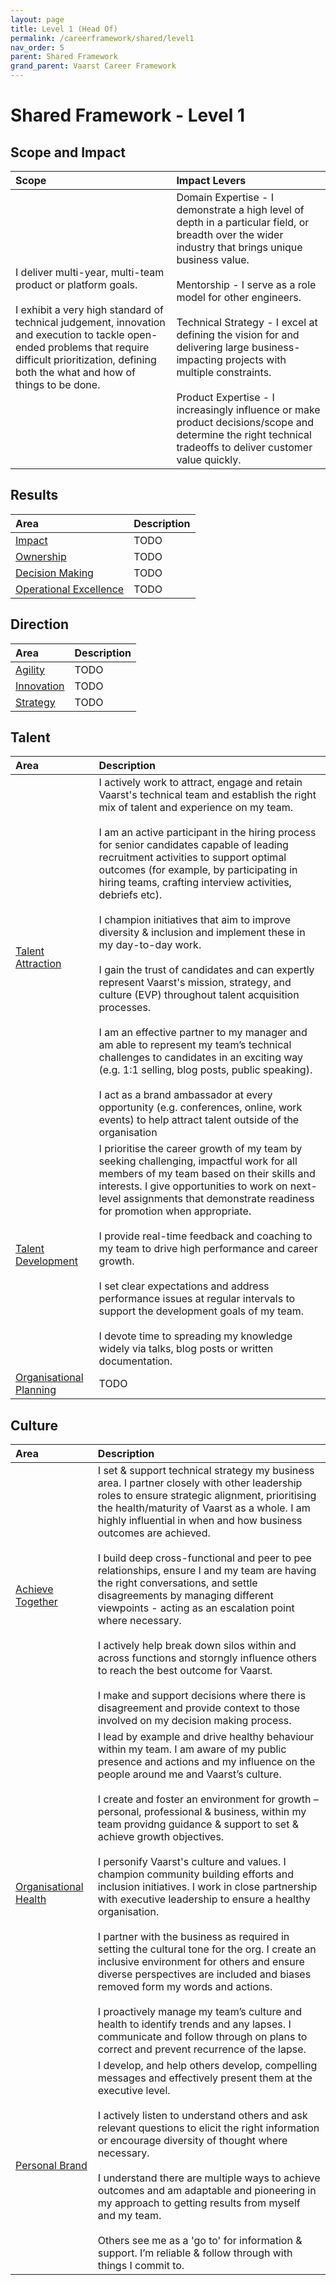 ```yaml
---
layout: page
title: Level 1 (Head Of)
permalink: /careerframework/shared/level1
nav_order: 5
parent: Shared Framework
grand_parent: Vaarst Career Framework
---
```


# Shared Framework - Level 1

## Scope and Impact

| Scope        | Impact Levers     |
|:-------------|:------------------|
| I deliver multi-year, multi-team product or platform goals. <br><br> I exhibit a very high standard of technical judgement, innovation and execution to tackle open-ended problems that require difficult prioritization, defining both the what and how of things to be done. | Domain Expertise - I demonstrate a high level of depth in a particular field, or breadth over the wider industry that brings unique business value. <br><br> Mentorship - I serve as a role model for other engineers. <br><br> Technical Strategy - I excel at defining the vision for and delivering large business-impacting projects with multiple constraints. <br><br> Product Expertise - I increasingly influence or make product decisions/scope and determine the right technical tradeoffs to deliver customer value quickly.|

## Results

|Area          | Description       |
|:-------------|:------------------|
| [Impact](/careerframework/shared#impact) | TODO |
| [Ownership](/careerframework/shared#ownership) | TODO |
| [Decision Making](/careerframework/shared#decision-making) | TODO |
| [Operational Excellence](/careerframework/shared#operational-excellence) | TODO |

## Direction

|Area          | Description       |
|:-------------|:------------------|
| [Agility](/careerframework/shared#agility) | TODO |
| [Innovation](/careerframework/shared#innovation) | TODO |
| [Strategy](/careerframework/shared#strategy) | TODO |

## Talent

|Area          | Description       |
|:-------------|:------------------|
| [Talent Attraction](/careerframework/shared#talent-attraction) | I actively work to attract, engage and retain Vaarst's technical team and establish the right mix of talent and experience on my team. <br><br> I am an active participant in the hiring process for senior candidates capable of leading recruitment activities to support optimal outcomes (for example, by participating in hiring teams, crafting interview activities, debriefs etc). <br><br> I champion initiatives that aim to improve diversity & inclusion and implement these in my day-to-day work. <br><br> I  gain the trust of candidates and can expertly represent Vaarst's mission, strategy, and culture  (EVP) throughout talent acquisition processes. <br><br> I am an effective partner to my manager and  am able to represent my team’s technical challenges to candidates in an exciting way (e.g. 1:1 selling, blog posts, public speaking). <br><br> I act as a brand ambassador at every opportunity (e.g. conferences, online, work events) to help attract talent outside of the organisation |
| [Talent Development](/careerframework/shared#talent-development) | I prioritise the career growth of my team by seeking challenging, impactful work for all members of my team based on their skills and interests. I give opportunities to work on next-level assignments that demonstrate readiness for promotion when appropriate. <br><br> I provide real-time feedback and coaching to my team to drive high performance and career growth. <br><br> I set clear expectations and address performance issues at regular intervals to support the development goals of my team.<br><br> I devote time to spreading my knowledge widely via talks, blog posts or written documentation.|
| [Organisational Planning](/careerframework/shared#organisational-planning) | TODO |

## Culture 

|Area          | Description       |
|:-------------|:------------------|
| [Achieve Together](/careerframework/shared#achieve-together) | I set & support technical strategy my business area. I partner closely with other leadership roles to ensure strategic alignment, prioritising the health/maturity of Vaarst as a whole. I am highly influential in when and how business outcomes are achieved. <br><br> I build deep cross-functional and peer to pee relationships, ensure I and my team are having the right conversations, and settle disagreements by managing different viewpoints - acting as an escalation point where necessary. <br><br> I actively help break down silos within and across functions and storngly influence others to reach the best outcome for Vaarst. <br><br> I make and support decisions where there is disagreement and provide context to those involved on my decision making process.|
| [Organisational Health](/careerframework/shared#organisational-health) | I lead by example and drive healthy behaviour within my team. I am aware of my public presence and actions and my influence on the people around me and Vaarst’s culture. <br><br> I create and foster an environment for growth – personal, professional & business, within my team providng guidance & support to set & achieve growth objectives.<br><br> I personify Vaarst's culture and values. I champion community building efforts and inclusion initiatives. I work in close partnership with executive leadership to ensure a healthy organisation. <br><br> I partner with the business as required in setting the cultural tone for the org. I create an inclusive environment for others and ensure diverse perspectives are included and biases removed form my words and actions. <br><br> I proactively manage my team’s culture and health to identify trends and any lapses. I communicate and follow through on plans to correct and prevent recurrence of the lapse. |
| [Personal Brand](/careerframework/shared#personal-brand) | I develop, and help others develop, compelling messages and effectively present them at the executive level. <br><br> I actively listen to understand others and ask relevant questions to elicit the right information or encourage diversity of thought where necessary. <br><br> I understand there are multiple ways to achieve outcomes and am adaptable and pioneering in my approach to getting results from myself and my team. <br><br> Others see me as a 'go to' for information & support. I’m reliable & follow through with things I commit to. |

